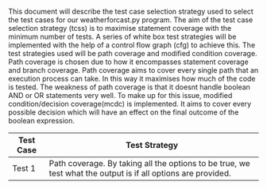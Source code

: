 This document will describe the test case selection strategy used to select the test cases for our weatherforcast.py program.
The aim of the test case selection strategy (tcss) is to maximise statement coverage with the minimum number of tests.
A series of white box test strategies will be implemented with the help of a control flow graph (cfg) to achieve this.
The test strategies used will be path coverage and modified condition coverage. Path coverage is chosen due to how it encompasses statement
coverage and branch coverage. Path coverage aims to cover every single path that an execution process can take. In this way it maximises how much
of the code is tested. The weakness of path coverage is that it doesnt handle boolean AND or OR statements very well. To make up for this
issue, modified condition/decision coverage(mcdc) is implemented. It aims to cover every possible decision which will have an effect
on the final outcome of the boolean expression.

Test Case | Test Strategy
----------|---------------
Test 1 | Path coverage. By taking all the options to be true, we test what the output is if all options are provided.